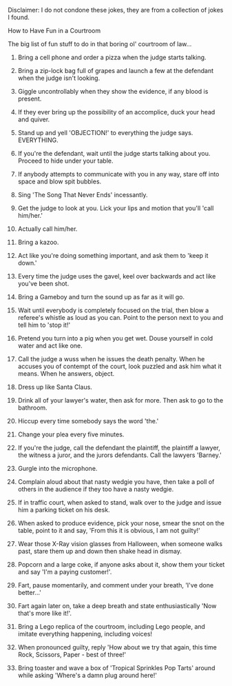 Disclaimer: I do not condone these jokes, they are from a collection of jokes I found.

How to Have Fun in a Courtroom

The big list of fun stuff to do in that boring ol' courtroom of law...

1. Bring a cell phone and order a pizza when the judge starts talking.

2. Bring a zip-lock bag full of grapes and launch a few at the defendant when the judge isn't looking.

3. Giggle uncontrollably when they show the evidence, if any blood is present.

4. If they ever bring up the possibility of an accomplice, duck your head and quiver.

5. Stand up and yell 'OBJECTION!' to everything the judge says. EVERYTHING.

6. If you're the defendant, wait until the judge starts talking about you. Proceed to hide under your table.

7. If anybody attempts to communicate with you in any way, stare off into space and blow spit bubbles.

8. Sing 'The Song That Never Ends' incessantly.

9. Get the judge to look at you. Lick your lips and motion that you'll 'call him/her.'

10. Actually call him/her.

11. Bring a kazoo.

12. Act like you're doing something important, and ask them to 'keep it down.'

13. Every time the judge uses the gavel, keel over backwards and act like you've been shot.

14. Bring a Gameboy and turn the sound up as far as it will go.

15. Wait until everybody is completely focused on the trial, then blow a referee's whistle as loud as you can. Point to the person next to you and tell him to 'stop it!'

16. Pretend you turn into a pig when you get wet. Douse yourself in cold water and act like one.

17. Call the judge a wuss when he issues the death penalty. When he accuses you of contempt of the court, look puzzled and ask him what it means. When he answers, object.

18. Dress up like Santa Claus.

19. Drink all of your lawyer's water, then ask for more. Then ask to go to the bathroom.

20. Hiccup every time somebody says the word 'the.'

21. Change your plea every five minutes.

22. If you're the judge, call the defendant the plaintiff, the plaintiff a lawyer, the witness a juror, and the jurors defendants. Call the lawyers 'Barney.'

23. Gurgle into the microphone.

24. Complain aloud about that nasty wedgie you have, then take a poll of others in the audience if they too have a nasty wedgie.

25. If in traffic court, when asked to stand, walk over to the judge and issue him a parking ticket on his desk.

26. When asked to produce evidence, pick your nose, smear the snot on the table, point to it and say, 'From this it is obvious, I am not guilty!'

27. Wear those X-Ray vision glasses from Halloween, when someone walks past, stare them up and down then shake head in dismay.

28. Popcorn and a large coke, if anyone asks about it, show them your ticket and say 'I'm a paying customer!'.

29. Fart, pause momentarily, and comment under your breath, 'I've done better...'

30. Fart again later on, take a deep breath and state enthusiastically 'Now that's more like it!'.

31. Bring a Lego replica of the courtroom, including Lego people, and imitate everything happening, including voices!

32. When pronounced guilty, reply 'How about we try that again, this time Rock, Scissors, Paper - best of three!'

33. Bring toaster and wave a box of 'Tropical Sprinkles Pop Tarts' around while asking 'Where's a damn plug around here!'

